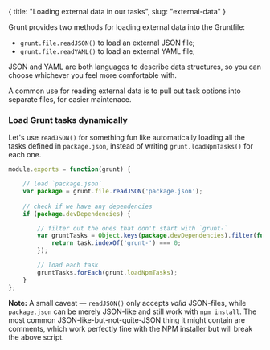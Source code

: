 {
  title: "Loading external data in our tasks",
  slug: "external-data"
}

Grunt provides two methods for loading external data into the Gruntfile:

* `grunt.file.readJSON()` to load an external JSON file;
* `grunt.file.readYAML()` to load an external YAML file;

JSON and YAML are both languages to describe data structures, so you can choose whichever you feel more comfortable with.

A common use for reading external data is to pull out task options into separate files, for easier maintenace.

### Load Grunt tasks dynamically

Let's use `readJSON()` for something fun like automatically loading all the tasks defined in `package.json`, instead of writing `grunt.loadNpmTasks()` for each one.

```javascript
module.exports = function(grunt) {

	// load `package.json`
	var package = grunt.file.readJSON('package.json');
	
	// check if we have any dependencies
	if (package.devDependencies) {

		// filter out the ones that don't start with `grunt-`
		var gruntTasks = Object.keys(package.devDependencies).filter(function(task) {
			return task.indexOf('grunt-') === 0;	
		});

		// load each task
		gruntTasks.forEach(grunt.loadNpmTasks);
	}
};
```

**Note:** A small caveat &mdash; `readJSON()` only accepts _valid_ JSON-files, while `package.json` can be merely JSON-like and still work with `npm install`. The most common JSON-like-but-not-quite-JSON thing it might contain are comments, which work perfectly fine with the NPM installer but will break the above script.
